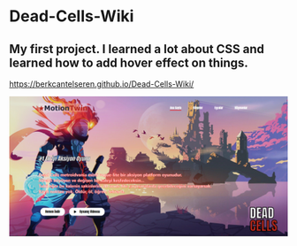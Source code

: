 # Dead-Cells-Wiki

## My first project. I learned a lot about CSS and learned how to add hover effect on things.

https://berkcantelseren.github.io/Dead-Cells-Wiki/

<img src="img/Home.png">

